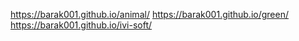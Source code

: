 https://barak001.github.io/animal/
https://barak001.github.io/green/
https://barak001.github.io/ivi-soft/
